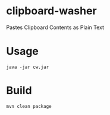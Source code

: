 # clipboard-washer
Pastes Clipboard Contents as Plain Text

# Usage

`java -jar cw.jar`

# Build

`mvn clean package`
